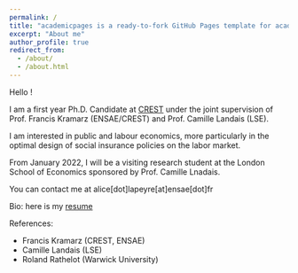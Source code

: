 ```yaml
---
permalink: /
title: "academicpages is a ready-to-fork GitHub Pages template for academic personal websites"
excerpt: "About me"
author_profile: true
redirect_from: 
  - /about/
  - /about.html
---
```


Hello ! 

I am a first year Ph.D. Candidate at [CREST](https://crest.science) under the joint supervision of Prof. Francis Kramarz (ENSAE/CREST) and Prof. Camille Landais (LSE). 

I am interested in public and labour economics, more particularly in the optimal design of social insurance policies on the labor market.

From January 2022, I will be a visiting research student at the London School of Economics sponsored by Prof. Camille Lnadais. 

You can contact me at alice[dot]lapeyre[at]ensae[dot]fr

<!--- Research fields: public and labor economics --->

Bio: here is my [resume](https://crest.science)

References: 
- Francis Kramarz (CREST, ENSAE)
- Camille Landais (LSE)
- Roland Rathelot (Warwick University)
